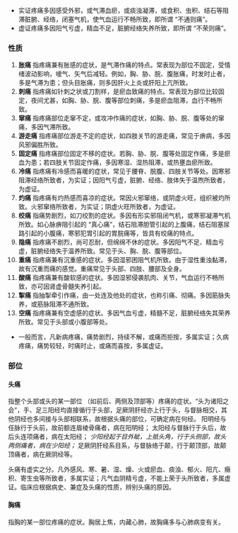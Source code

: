 - 实证疼痛多因感受外邪，或气滞血瘀，或痰浊凝滞，或食积、虫积、结石等阻滞脏腑、经络，闭塞气机，使气血运行不畅所致，即所谓 “不通则痛”。
- 虚证疼痛多因阳气亏虚，精血不足，脏腑经络失养所致，即所谓 “不荣则痛”。

### 性质

1. **胀痛** 指疼痛兼有胀感的症状，是气滞作痛的特点。常表现为部位不固定，受情绪波动影响，嗳气、矢气后减轻。例如，胸、胁、脘、腹胀痛，时发时止者，多是气滞为患；但头目胀痛，则多因肝火上炎或肝阳上亢所致。
2. **刺痛** 指疼痛如针刺之状或刀割样，是瘀血致痛的特点。常表现为部位比较固定，夜间尤甚，如胸、胁、脘、腹等部位刺痛，多是瘀血阻滞，血行不畅所致。
3. **窜痛** 指疼痛部位走窜不定，或攻冲作痛的症状，如胸、胁、脘、腹等处的窜痛，多因气滞所致。
4. **游走痛** 指疼痛部位游走不定的症状，如四肢关节的游走痛，常见于痹病，多因风邪偏胜所致。
5. **固定痛** 指疼痛部位固定不移的症状。若胸、胁、脘、腹等处固定作痛，多是瘀血为患；若四肢关节固定作痛，多因寒湿、湿热阻滞，或热壅血瘀所致。
6. **冷痛** 指疼痛有冷感而喜暖的症状，常见于腰脊、脘腹、四肢关节等处。因寒邪阻滞经络所致者，为实证；因阳气亏虚，脏腑、经络、肢体失于温煦所致者，为虚证。
7. **灼痛** 指疼痛有灼热感而喜凉的症状。常因火邪窜络，或阴虚火旺，组织被灼所致。火邪窜络所致者，为实证；阴虚火旺所致者，为虚证。
8. **绞痛** 指痛势剧烈，如刀绞割的症状。多因有形实邪阻闭气机，或寒邪凝滞气机所致。如心脉痹阻引起的 “真心痛”，结石阻滞胆管引起的上腹痛，结石阻塞尿路引起的小腹痛，寒邪犯胃引起的胃脘痛等，皆具有绞痛的特点。
9. **隐痛** 指疼痛不剧烈，尚可忍耐，但绵绵不休的症状。多因阳气不足、精血亏虚，脏腑经络失于温养所致。常见于头、胸、脘、腹等部位。
10. **重痛** 指疼痛兼有沉重感的症状。多因湿邪困阻气机所致。由于湿性重浊黏滞，故有沉重而痛的感觉。重痛常见于头部、四肢、腰部及全身。
11. **酸痛** 指疼痛兼有酸软感的症状。多因湿邪侵袭肌肉、关节，气血运行不畅所致，亦可因肾虚骨髓失养引起。
12. **掣痛** 指抽掣牵引作痛，由一处连及他处的症状，也称引痛、彻痛。多因筋脉失养，或筋脉阻滞不通所致。
13. **空痛** 指疼痛兼有空虚感的症状。多因气血亏虚，精髓不足，脏腑经络失其荣养所致。常见于头部或小腹部等处。 
- 一般而言，凡新病疼痛，痛势剧烈，持续不解，或痛而拒按，多属实证；久病疼痛，痛势较轻，时痛时止，或痛而喜按，多属虚证。


### 部位
#### 头痛 
指整个头部或头的某一部位 （如前后、两侧及顶部等）疼痛的症状。“头为诸阳之会”，手、足三阳经均直接循行于头部，足厥阴肝经亦上行于头，与督脉相交，其他阴经也多间接与头部相联系，故根据头痛的部位，可确定病在何经。
阳明经与任脉行于头前，故前额连眉棱骨痛者，病在阳明经；
太阳经与督脉行于头后，故后头连项痛者，病在太阳经；
_少阳经起于目外眦，上抵头角，行于头侧部，故头两侧痛者，病在少阳经；_
足厥阴肝经系目系，与督脉络于颠，行于颠顶部，故颠顶痛者，病在厥阴经等。

头痛有虚实之分。凡外感风、寒、暑、湿、燥、火或瘀血、痰浊、郁火、阳亢、癥积、寄生虫等所致者，多属实证；凡气血阴精亏虚，不能上荣于头所致者，多属虚证。临床应根据病史、兼症及头痛的性质，辨别头痛的原因。


#### 胸痛 
指胸的某一部位疼痛的症状。胸居上焦，内藏心肺，故胸痛多与心肺病变有关。